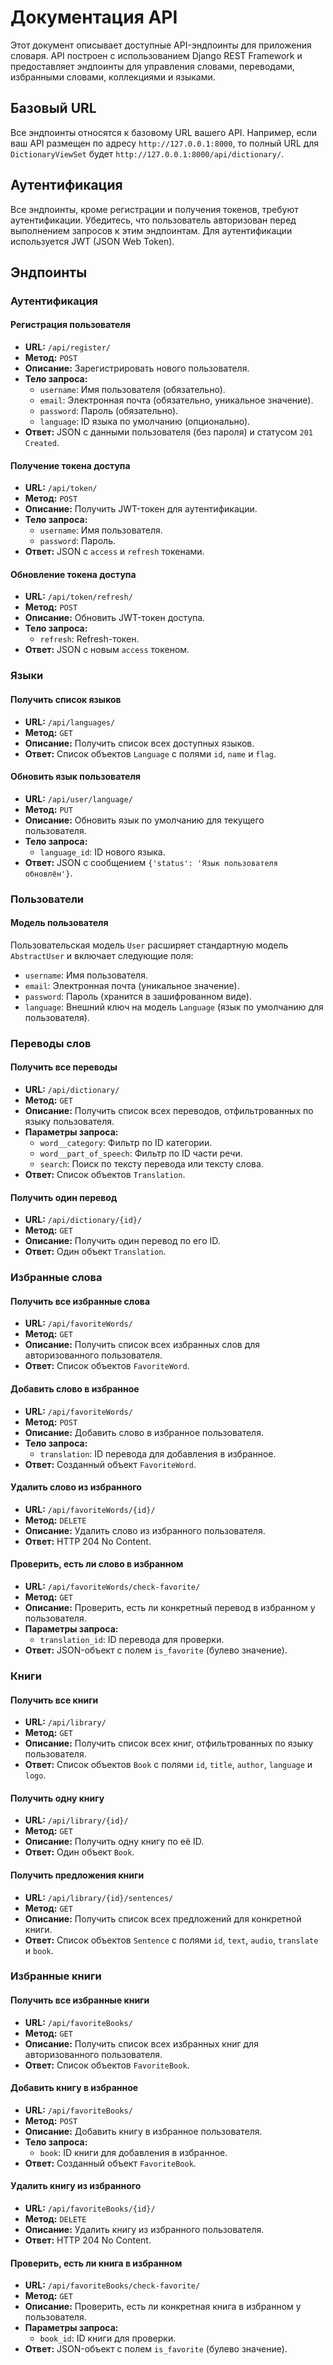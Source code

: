 # Документация API

Этот документ описывает доступные API-эндпоинты для приложения словаря. API построен с использованием Django REST Framework и предоставляет эндпоинты для управления словами, переводами, избранными словами, коллекциями и языками.

## Базовый URL
Все эндпоинты относятся к базовому URL вашего API. Например, если ваш API размещен по адресу `http://127.0.0.1:8000`, то полный URL для `DictionaryViewSet` будет `http://127.0.0.1:8000/api/dictionary/`.

## Аутентификация
Все эндпоинты, кроме регистрации и получения токенов, требуют аутентификации. Убедитесь, что пользователь авторизован перед выполнением запросов к этим эндпоинтам. Для аутентификации используется JWT (JSON Web Token).

## Эндпоинты

### Аутентификация

#### Регистрация пользователя
- **URL:** `/api/register/`
- **Метод:** `POST`
- **Описание:** Зарегистрировать нового пользователя.
- **Тело запроса:**
  - `username`: Имя пользователя (обязательно).
  - `email`: Электронная почта (обязательно, уникальное значение).
  - `password`: Пароль (обязательно).
  - `language`: ID языка по умолчанию (опционально).
- **Ответ:** JSON с данными пользователя (без пароля) и статусом `201 Created`.

#### Получение токена доступа
- **URL:** `/api/token/`
- **Метод:** `POST`
- **Описание:** Получить JWT-токен для аутентификации.
- **Тело запроса:**
  - `username`: Имя пользователя.
  - `password`: Пароль.
- **Ответ:** JSON с `access` и `refresh` токенами.

#### Обновление токена доступа
- **URL:** `/api/token/refresh/`
- **Метод:** `POST`
- **Описание:** Обновить JWT-токен доступа.
- **Тело запроса:**
  - `refresh`: Refresh-токен.
- **Ответ:** JSON с новым `access` токеном.

### Языки

#### Получить список языков
- **URL:** `/api/languages/`
- **Метод:** `GET`
- **Описание:** Получить список всех доступных языков.
- **Ответ:** Список объектов `Language` с полями `id`, `name` и `flag`.

#### Обновить язык пользователя
- **URL:** `/api/user/language/`
- **Метод:** `PUT`
- **Описание:** Обновить язык по умолчанию для текущего пользователя.
- **Тело запроса:**
  - `language_id`: ID нового языка.
- **Ответ:** JSON с сообщением `{'status': 'Язык пользователя обновлён'}`.

### Пользователи

#### Модель пользователя
Пользовательская модель `User` расширяет стандартную модель `AbstractUser` и включает следующие поля:
- `username`: Имя пользователя.
- `email`: Электронная почта (уникальное значение).
- `password`: Пароль (хранится в зашифрованном виде).
- `language`: Внешний ключ на модель `Language` (язык по умолчанию для пользователя).

### Переводы слов

#### Получить все переводы
- **URL:** `/api/dictionary/`
- **Метод:** `GET`
- **Описание:** Получить список всех переводов, отфильтрованных по языку пользователя.
- **Параметры запроса:**
  - `word__category`: Фильтр по ID категории.
  - `word__part_of_speech`: Фильтр по ID части речи.
  - `search`: Поиск по тексту перевода или тексту слова.
- **Ответ:** Список объектов `Translation`.

#### Получить один перевод
- **URL:** `/api/dictionary/{id}/`
- **Метод:** `GET`
- **Описание:** Получить один перевод по его ID.
- **Ответ:** Один объект `Translation`.

### Избранные слова

#### Получить все избранные слова
- **URL:** `/api/favoriteWords/`
- **Метод:** `GET`
- **Описание:** Получить список всех избранных слов для авторизованного пользователя.
- **Ответ:** Список объектов `FavoriteWord`.

#### Добавить слово в избранное
- **URL:** `/api/favoriteWords/`
- **Метод:** `POST`
- **Описание:** Добавить слово в избранное пользователя.
- **Тело запроса:**
  - `translation`: ID перевода для добавления в избранное.
- **Ответ:** Созданный объект `FavoriteWord`.

#### Удалить слово из избранного
- **URL:** `/api/favoriteWords/{id}/`
- **Метод:** `DELETE`
- **Описание:** Удалить слово из избранного пользователя.
- **Ответ:** HTTP 204 No Content.

#### Проверить, есть ли слово в избранном
- **URL:** `/api/favoriteWords/check-favorite/`
- **Метод:** `GET`
- **Описание:** Проверить, есть ли конкретный перевод в избранном у пользователя.
- **Параметры запроса:**
  - `translation_id`: ID перевода для проверки.
- **Ответ:** JSON-объект с полем `is_favorite` (булево значение).

### Книги

#### Получить все книги
- **URL:** `/api/library/`
- **Метод:** `GET`
- **Описание:** Получить список всех книг, отфильтрованных по языку пользователя.
- **Ответ:** Список объектов `Book` с полями `id`, `title`, `author`, `language` и `logo`.

#### Получить одну книгу
- **URL:** `/api/library/{id}/`
- **Метод:** `GET`
- **Описание:** Получить одну книгу по её ID.
- **Ответ:** Один объект `Book`.

#### Получить предложения книги
- **URL:** `/api/library/{id}/sentences/`
- **Метод:** `GET`
- **Описание:** Получить список всех предложений для конкретной книги.
- **Ответ:** Список объектов `Sentence` с полями `id`, `text`, `audio`, `translate` и `book`.

### Избранные книги

#### Получить все избранные книги
- **URL:** `/api/favoriteBooks/`
- **Метод:** `GET`
- **Описание:** Получить список всех избранных книг для авторизованного пользователя.
- **Ответ:** Список объектов `FavoriteBook`.

#### Добавить книгу в избранное
- **URL:** `/api/favoriteBooks/`
- **Метод:** `POST`
- **Описание:** Добавить книгу в избранное пользователя.
- **Тело запроса:**
  - `book`: ID книги для добавления в избранное.
- **Ответ:** Созданный объект `FavoriteBook`.

#### Удалить книгу из избранного
- **URL:** `/api/favoriteBooks/{id}/`
- **Метод:** `DELETE`
- **Описание:** Удалить книгу из избранного пользователя.
- **Ответ:** HTTP 204 No Content.

#### Проверить, есть ли книга в избранном
- **URL:** `/api/favoriteBooks/check-favorite/`
- **Метод:** `GET`
- **Описание:** Проверить, есть ли конкретная книга в избранном у пользователя.
- **Параметры запроса:**
  - `book_id`: ID книги для проверки.
- **Ответ:** JSON-объект с полем `is_favorite` (булево значение).